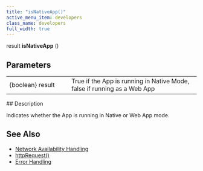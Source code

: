 ```yaml
---
title: "isNativeApp()"
active_menu_item: developers
class_name: developers
full_width: true
---
```



result **isNativeApp** ()

## Parameters

<table>
<tr>
<td width="193">
{boolean} result

</td>
<td width="17">
</td>
<td width="670">
True if the App is running in Native Mode, false if running as a Web App

</td>
</tr>
</table>
## Description

Indicates whether the App is running in Native or Web App mode.

## See Also

 - [Network Availability Handling](/developers/documentation/scripting-apis/client-scripting-overview/network-availability-handling)
 - [httpRequest()](/developers/documentation/scripting-apis/client-api/soap-restful-ajax-calls/httprequest)
 - [Error Handling](/developers/documentation/scripting-apis/client-scripting-overview/error-handling/)

